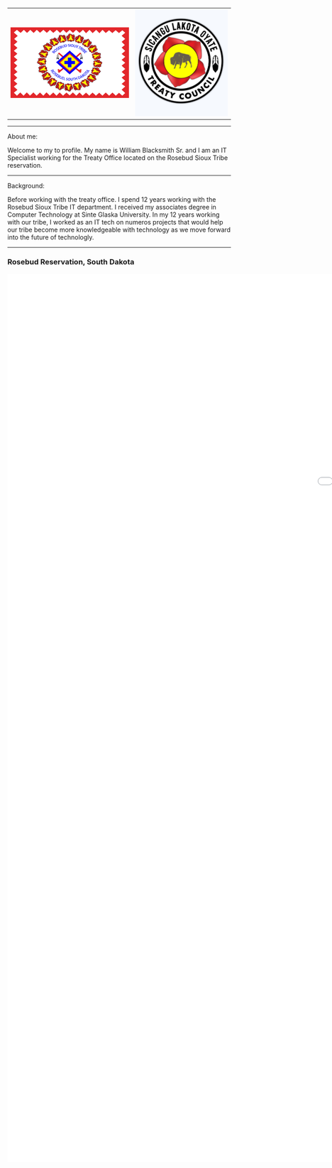 <div>
    <table>
        <td> 
            <img src="./assets/rst_flag.png" width="350"/>
        </td>
        <td>
            <img src="assets/treaty_logo.png" width="275"/>
        </td>
    </table>
</div>

---

About me:

Welcome to my to profile.  My name is William Blacksmith Sr. and I am an IT Specialist working for the Treaty Office located on the Rosebud Sioux Tribe reservation.  

---

Background:

Before working with the treaty office.  I spend 12 years working with the Rosebud Sioux Tribe  IT department.  I received my associates degree in Computer Technology at Sinte Glaska University.  In my 12 years working with our tribe, I worked as an IT tech on numeros projects that would help our tribe become more knowledgeable with technology as we move forward into the future of technologly.

---

### Rosebud Reservation, South Dakota
<embed type="text/html" src="assets/rosebud_map.html" width="2000" height="2000">
